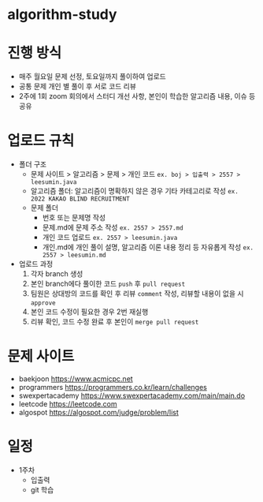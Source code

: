 # algorithm-study

# 진행 방식

- 매주 월요일 문제 선정, 토요일까지 풀이하여 업로드
- 공통 문제 개인 별 풀이 후 서로 코드 리뷰
- 2주에 1회 zoom 회의에서 스터디 개선 사항, 본인이 학습한 알고리즘 내용, 이슈 등 공유

# 업로드 규칙

- 폴더 구조
  * 문제 사이트 > 알고리즘 > 문제 > 개인 코드 ```ex. boj > 입출력 > 2557 > leesumin.java```
  * 알고리즘 폴더: 알고리즘이 명확하지 않은 경우 기타 카테고리로 작성 ```ex. 2022 KAKAO BLIND RECRUITMENT```
  * 문제 폴더
    + 번호 또는 문제명 작성
    + 문제.md에 문제 주소 작성 ``` ex. 2557 > 2557.md ```
    + 개인 코드 업로드 ``` ex. 2557 > leesumin.java ```
    + 개인.md에 개인 풀이 설명, 알고리즘 이론 내용 정리 등 자유롭게 작성 ``` ex. 2557 > leesumin.md ```
- 업로드 과정
  1. 각자 branch 생성
  2. 본인 branch에다 풀이한 코드 ```push``` 후 ```pull request```
  3. 팀원은 상대방의 코드를 확인 후 리뷰 ```comment``` 작성, 리뷰할 내용이 없을 시 ```approve ```
  4. 본인 코드 수정이 필요한 경우 2번 재실행
  5. 리뷰 확인, 코드 수정 완료 후 본인이 ```merge pull request```


# 문제 사이트
- baekjoon https://www.acmicpc.net
- programmers https://programmers.co.kr/learn/challenges
- swexpertacademy https://www.swexpertacademy.com/main/main.do
- leetcode https://leetcode.com
- algospot https://algospot.com/judge/problem/list

# 일정
- 1주차
  * 입출력
  * git 학습
